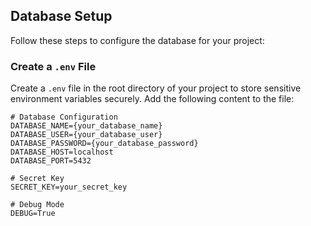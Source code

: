 ## Database Setup

Follow these steps to configure the database for your project:

### Create a `.env` File

Create a `.env` file in the root directory of your project to store sensitive environment variables securely. Add the following content to the file:

```env
# Database Configuration
DATABASE_NAME={your_database_name}
DATABASE_USER={your_database_user}
DATABASE_PASSWORD={your_database_password}
DATABASE_HOST=localhost
DATABASE_PORT=5432

# Secret Key
SECRET_KEY=your_secret_key

# Debug Mode
DEBUG=True
```